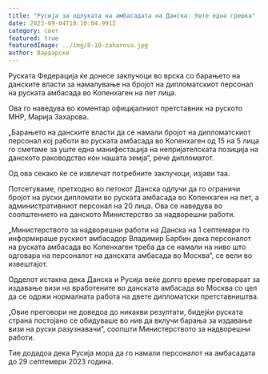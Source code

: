 ```yaml
---
title: "Русија за одлуката на амбасадата на Данска: Уште една грешка"
date: 2023-09-04T18:10:04.991Z
category: свет
featured: true
featuredImage: ../img/8-10-zaharova.jpg
author: Вардарски
---
```

Руската Федерација ќе донесе заклучоци во врска со барањето на данските власти за намалување на бројот на дипломатскиот персонал на руската амбасада во Копенхаген на пет лица.

Ова го наведува во коментар официјалниот претставник на руското МНР, Марија Захарова.

„Барањето на данските власти да се намали бројот на дипломатскиот персонал кој работи во руската амбасада во Копенхаген од 15 на 5 лица го сметаме за уште една манифестација на непријателската позиција на данското раководство кон нашата земја“, рече дипломатот.

Од ова секако ќе се извлечат потребните заклучоци, изјави таа.

Потсетуваме, претходно во петокот Данска одлучи да го ограничи бројот на руски дипломати во руската амбасада во Копенхаген на пет, а административниот персонал на 20 лица. Ова се наведува во соопштението на данското Министерство за надворешни работи.

„Министерството за надворешни работи на Данска на 1 септември го информираше рускиот амбасадор Владимир Барбин дека персоналот на руската амбасада во Копенхаген треба да се намали на ниво што одговара на персоналот на данската амбасада во Москва“, се вели во извештајот.

Одделот истакна дека Данска и Русија веќе долго време преговараат за издавање визи на вработените во данската амбасада во Москва со цел да се одржи нормалната работа на двете дипломатски претставништва.

„Овие преговори не доведоа до никакви резултати, бидејќи руската страна постојано се обидуваше во нив да вклучи барања за издавање визи на руски разузнавачи“, соопшти Министерството за надворешни работи.

Тие додадоа дека Русија мора да го намали персоналот на амбасадата до 29 септември 2023 година.